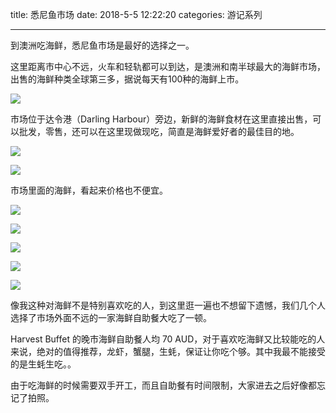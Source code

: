 title: 悉尼鱼市场
date: 2018-5-5 12:22:20
categories: 游记系列

---


到澳洲吃海鲜，悉尼鱼市场是最好的选择之一。

<!--more-->

这里距离市中心不远，火车和轻轨都可以到达，是澳洲和南半球最大的海鲜市场，出售的海鲜种类全球第三多，据说每天有100种的海鲜上市。

![](https://steemitimages.com/DQmaHGqLLpx2wBRfXje4Y8uaNU7KjaRsGwpe68e6JDjFuC9/IMG_5318.JPG)

市场位于达令港（Darling Harbour）旁边，新鲜的海鲜食材在这里直接出售，可以批发，零售，还可以在这里现做现吃，简直是海鲜爱好者的最佳目的地。

![](https://steemitimages.com/DQmWMcFCZNyn6EFUEM9AGLic8iMc4bRxvJKjCkuiRYEUpQG/IMG_5312%5B1%5D.JPG)

![](https://steemitimages.com/DQmYzfc1UNiYX9X2nt1THUKivMExV8HQ34tuGm3KaQgR8JE/IMG_5314%5B1%5D.JPG)

市场里面的海鲜，看起来价格也不便宜。

![](https://steemitimages.com/DQmXRf23jo5Dgk4FMt48rUgBBepaTGSRwohK4ENJEDkzbSt/IMG_5319.JPG)

![](https://steemitimages.com/DQmZqJdHx38TpgjnS47VhkUgTFz5GM1BkjdUzP9pZs1Un4D/IMG_5320.JPG)

![](https://steemitimages.com/DQmR9LcPsa2qdKZnXDvJ9B23iwvFdtQC3Qi5xv57WaV6669/IMG_5321.JPG)

![](https://steemitimages.com/DQmTfNkUVBKVZj9qBrLd47vwjSVGSRGGeojwLPjYXcng494/IMG_5324.JPG)

![](https://steemitimages.com/DQmNVwQtazMKQJkxxj9hQhH7fwz5nnSvWooFsSJbsS2byEW/IMG_5325.JPG)

像我这种对海鲜不是特别喜欢吃的人，到这里逛一遍也不想留下遗憾，我们几个人选择了市场外面不远的一家海鲜自助餐大吃了一顿。

Harvest Buffet 的晚市海鲜自助餐人均 70 AUD，对于喜欢吃海鲜又比较能吃的人来说，绝对的值得推荐，龙虾，蟹腿，生蚝，保证让你吃个够。其中我最不能接受的是生蚝生吃。。

由于吃海鲜的时候需要双手开工，而且自助餐有时间限制，大家进去之后好像都忘记了拍照。
